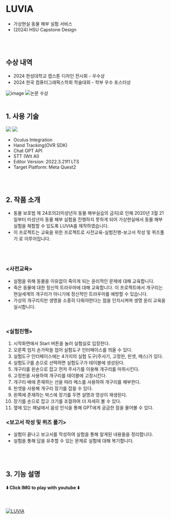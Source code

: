 



# LUVIA 
- 가상현실 동물 해부 실험 서비스
- (2024) HSU Capstone Design
<br>
<br>

## 수상 내역
- 2024 한성대학교 캡스톤 디자인 전시회 - 우수상
- 2024 한국 컴퓨터그래픽스학회 학술대회 - 학부 우수 포스터상

![image](https://github.com/R-VAM/LUVIA/assets/56534003/6674099a-bc19-43af-9b28-8292d599098f)
![논문 수상](https://github.com/user-attachments/assets/34c4c684-1409-4ba5-b8c5-4f480b1b34af)
<br>
<br>

## 1. 사용 기술
<img src="https://img.shields.io/badge/unity-%23000000.svg?style=for-the-badge&logo=unity&logoColor=white"/> <img src="https://img.shields.io/badge/c%23-%23239120.svg?style=for-the-badge&logo=c-sharp&logoColor=white"/>
- Oculus Integration
- Hand Tracking(OVR SDK)
- Chat GPT API
- STT (Wit AI)
- Editor Version: 2022.3.21f1 LTS
- Target Platform: Meta Quest2
 <br>
 <br>
 
## 2. 작품 소개
 - 동물 보호법 제 24조의2(미성년자 동물 해부실습의 금지)로 인해 2020년 3월 21일부터 미성년자 동물 해부 실험을 진행하지 못하게 되어 가상현실에서 동물 해부 실험을 체험할 수 있도록 LUVIA를 제작하였습니다.
 - 이 프로젝트는 교육을 위한 프로젝트로 사전교육-실험진행-보고서 작성 및 퀴즈풀기 로 이루어집니다.
<br>
<br>

### <사전교육>
- 실험을 위해 동물을 이유없이 죽이게 되는 윤리적인 문제에 대해 교육합니다.
- 죽은 동물에 대한 정신적 트라우마에 대해 교육합니다. 이 프로젝트에서 개구리는 현실세계의 개구리가 아니기에 정신적인 트라우마를 예방할 수 있습니다.
- 가상의 개구리지만 생명을 소중히 다뤄야한다는 점을 인지시켜며 생명 윤리 교육을 실시합니다.
<br>
   
### <실험진행>
1. 시작화면에서 Start 버튼을 눌러 실험실로 입장한다.
2. 오른쪽 엄지 손가락을 접어 실험도구 인터페이스를 띄울 수 있다.
3. 실험도구 인터페이스에는 4가지의 실험 도구(주사기, 고정핀, 핀셋, 메스)가 있다.
4. 실험도구를 손으로 선택하면 실험도구가 테이블에 생성된다.
5. 개구리를 왼손으로 잡고 먼저 주사기를 이용해 개구리를 마취시킨다.
6. 고정핀을 사용하여 개구리를 테이블에 고정시킨다.
7. 개구리 배에 존재하는 선을 따라 메스를 사용하여 개구리를 해부한다.
8. 핀셋을 사용해 개구리 장기를 잡을 수 있다.
9. 왼쪽에 존재하는 박스에 장기를 두면 설명과 영상이 재생된다.
10. 장기를 손으로 잡고 크기를 조절하여 더 자세히 볼 수 있다.
11. 옆에 있는 패널에서 음성 인식을 통해 GPT에게 궁금한 점을 물어볼 수 있다.

### <보고서 작성 및 퀴즈 풀기>
- 실험이 끝나고 보고서를 작성하여 실험을 통해 알게된 내용들을 정리합니다.
- 실험을 통해 답을 유추할 수 있는 문제로 실험에 대해 복기합니다.
<br>
<br>

## 3. 기능 설명
#### ⬇️ Click IMG to play with youtube ⬇️
<br>

[![LUVIA](http://img.youtube.com/vi/M_PIp5lVdVc/0.jpg)](https://youtu.be/M_PIp5lVdVc?t=0s) 
